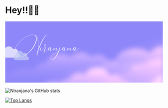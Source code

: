 # Hey!!👋🏾
![image](https://github.com/Niranjana123-art/Niranjana/blob/main/Niranjana.png)

![Niranjana's GitHub stats](https://github-readme-stats.vercel.app/api?username=Niranjana123-art&show_icons=true&theme=synthwave)

[![Top Langs](https://github-readme-stats.vercel.app/api/top-langs/?username=-Niranjana123-art)](https://github.com/Niranjana123-art/github-readme-stats)
